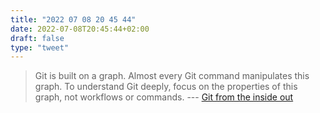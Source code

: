 ```yaml
---
title: "2022 07 08 20 45 44"
date: 2022-07-08T20:45:44+02:00
draft: false
type: "tweet"
---
```


> Git is built on a graph. Almost every Git command manipulates this graph. To understand Git deeply, focus on the properties of this graph, not workflows or commands. --- [Git from the inside out](https://codewords.recurse.com/issues/two/git-from-the-inside-out)
